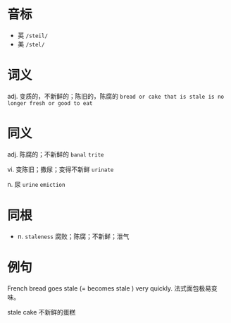 # 音标

- 英 `/steil/`
- 美 `/stel/`

# 词义

adj. 变质的，不新鲜的；陈旧的，陈腐的
`bread or cake that is stale is no longer fresh or good to eat`

# 同义

adj. 陈腐的；不新鲜的
`banal` `trite`

vi. 变陈旧；撒尿；变得不新鲜
`urinate`

n. 尿
`urine` `emiction`

# 同根

- n. `staleness` 腐败；陈腐；不新鲜；泄气

# 例句

French bread goes stale (= becomes stale ) very quickly.
法式面包极易变味。

stale cake
不新鲜的蛋糕


